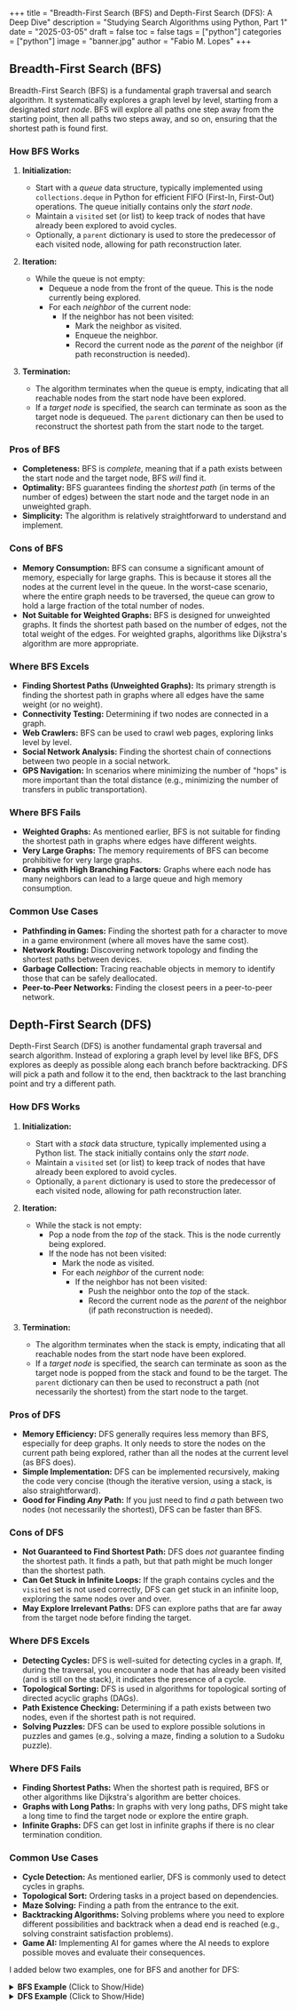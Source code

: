 +++
title = "Breadth-First Search (BFS) and Depth-First Search (DFS): A Deep Dive"
description = "Studying Search Algorithms using Python, Part 1"
date = "2025-03-05"
draft = false
toc = false
tags = ["python"]
categories = ["python"]
image = "banner.jpg"
author = "Fabio M. Lopes"
+++

## Breadth-First Search (BFS)
Breadth-First Search (BFS) is a fundamental graph traversal and search algorithm. It systematically explores a graph level by level, starting from a designated *start node*. BFS will explore all paths one step away from the starting point, then all paths two steps away, and so on, ensuring that the shortest path is found first.

### How BFS Works
1. **Initialization:**
   - Start with a *queue* data structure, typically implemented using `collections.deque` in Python for efficient FIFO (First-In, First-Out) operations. The queue initially contains only the *start node*.
   - Maintain a `visited` set (or list) to keep track of nodes that have already been explored to avoid cycles.
   - Optionally, a `parent` dictionary is used to store the predecessor of each visited node, allowing for path reconstruction later.

2. **Iteration:**
   - While the queue is not empty:
     - Dequeue a node from the front of the queue.  This is the node currently being explored.
     - For each *neighbor* of the current node:
       - If the neighbor has not been visited:
         - Mark the neighbor as visited.
         - Enqueue the neighbor.
         - Record the current node as the *parent* of the neighbor (if path reconstruction is needed).

3. **Termination:**
   - The algorithm terminates when the queue is empty, indicating that all reachable nodes from the start node have been explored.
   - If a *target node* is specified, the search can terminate as soon as the target node is dequeued.  The `parent` dictionary can then be used to reconstruct the shortest path from the start node to the target.

### Pros of BFS
*   **Completeness:** BFS is *complete*, meaning that if a path exists between the start node and the target node, BFS *will* find it.
*   **Optimality:** BFS guarantees finding the *shortest path* (in terms of the number of edges) between the start node and the target node in an unweighted graph.
*   **Simplicity:** The algorithm is relatively straightforward to understand and implement.

### Cons of BFS
*   **Memory Consumption:** BFS can consume a significant amount of memory, especially for large graphs.  This is because it stores all the nodes at the current level in the queue. In the worst-case scenario, where the entire graph needs to be traversed, the queue can grow to hold a large fraction of the total number of nodes.
*   **Not Suitable for Weighted Graphs:** BFS is designed for unweighted graphs.  It finds the shortest path based on the number of edges, not the total weight of the edges. For weighted graphs, algorithms like Dijkstra's algorithm are more appropriate.

### Where BFS Excels
*   **Finding Shortest Paths (Unweighted Graphs):** Its primary strength is finding the shortest path in graphs where all edges have the same weight (or no weight).
*   **Connectivity Testing:** Determining if two nodes are connected in a graph.
*   **Web Crawlers:** BFS can be used to crawl web pages, exploring links level by level.
*   **Social Network Analysis:**  Finding the shortest chain of connections between two people in a social network.
*   **GPS Navigation:** In scenarios where minimizing the number of "hops" is more important than the total distance (e.g., minimizing the number of transfers in public transportation).

### Where BFS Fails
*   **Weighted Graphs:** As mentioned earlier, BFS is not suitable for finding the shortest path in graphs where edges have different weights.
*   **Very Large Graphs:**  The memory requirements of BFS can become prohibitive for very large graphs.
*   **Graphs with High Branching Factors:**  Graphs where each node has many neighbors can lead to a large queue and high memory consumption.

### Common Use Cases
*   **Pathfinding in Games:** Finding the shortest path for a character to move in a game environment (where all moves have the same cost).
*   **Network Routing:** Discovering network topology and finding the shortest paths between devices.
*   **Garbage Collection:**  Tracing reachable objects in memory to identify those that can be safely deallocated.
*   **Peer-to-Peer Networks:** Finding the closest peers in a peer-to-peer network.

## Depth-First Search (DFS)
Depth-First Search (DFS) is another fundamental graph traversal and search algorithm. Instead of exploring a graph level by level like BFS, DFS explores as deeply as possible along each branch before backtracking. DFS will pick a path and follow it to the end, then backtrack to the last branching point and try a different path.

### How DFS Works
1.  **Initialization:**
    *   Start with a *stack* data structure, typically implemented using a Python list.  The stack initially contains only the *start node*.
    *   Maintain a `visited` set (or list) to keep track of nodes that have already been explored to avoid cycles.
    *   Optionally, a `parent` dictionary is used to store the predecessor of each visited node, allowing for path reconstruction later.

2.  **Iteration:**
    *   While the stack is not empty:
        *   Pop a node from the *top* of the stack. This is the node currently being explored.
        *   If the node has not been visited:
            *   Mark the node as visited.
            *   For each *neighbor* of the current node:
                *   If the neighbor has not been visited:
                    *   Push the neighbor onto the *top* of the stack.
                    *   Record the current node as the *parent* of the neighbor (if path reconstruction is needed).

3.  **Termination:**
    *   The algorithm terminates when the stack is empty, indicating that all reachable nodes from the start node have been explored.
    *   If a *target node* is specified, the search can terminate as soon as the target node is popped from the stack and found to be the target. The `parent` dictionary can then be used to reconstruct a path (not necessarily the shortest) from the start node to the target.

### Pros of DFS
*   **Memory Efficiency:** DFS generally requires less memory than BFS, especially for deep graphs.  It only needs to store the nodes on the current path being explored, rather than all the nodes at the current level (as BFS does).
*   **Simple Implementation:** DFS can be implemented recursively, making the code very concise (though the iterative version, using a stack, is also straightforward).
*   **Good for Finding *Any* Path:** If you just need to find *a* path between two nodes (not necessarily the shortest), DFS can be faster than BFS.

### Cons of DFS
*   **Not Guaranteed to Find Shortest Path:** DFS does *not* guarantee finding the shortest path. It finds a path, but that path might be much longer than the shortest path.
*   **Can Get Stuck in Infinite Loops:** If the graph contains cycles and the `visited` set is not used correctly, DFS can get stuck in an infinite loop, exploring the same nodes over and over.
*   **May Explore Irrelevant Paths:** DFS can explore paths that are far away from the target node before finding the target.

### Where DFS Excels
*   **Detecting Cycles:** DFS is well-suited for detecting cycles in a graph. If, during the traversal, you encounter a node that has already been visited (and is still on the stack), it indicates the presence of a cycle.
*   **Topological Sorting:** DFS is used in algorithms for topological sorting of directed acyclic graphs (DAGs).
*   **Path Existence Checking:** Determining if a path exists between two nodes, even if the shortest path is not required.
*   **Solving Puzzles:** DFS can be used to explore possible solutions in puzzles and games (e.g., solving a maze, finding a solution to a Sudoku puzzle).

### Where DFS Fails
*   **Finding Shortest Paths:** When the shortest path is required, BFS or other algorithms like Dijkstra's algorithm are better choices.
*   **Graphs with Long Paths:** In graphs with very long paths, DFS might take a long time to find the target node or explore the entire graph.
*   **Infinite Graphs:** DFS can get lost in infinite graphs if there is no clear termination condition.

### Common Use Cases
*   **Cycle Detection:** As mentioned earlier, DFS is commonly used to detect cycles in graphs.
*   **Topological Sort:** Ordering tasks in a project based on dependencies.
*   **Maze Solving:** Finding a path from the entrance to the exit.
*   **Backtracking Algorithms:** Solving problems where you need to explore different possibilities and backtrack when a dead end is reached (e.g., solving constraint satisfaction problems).
*   **Game AI:** Implementing AI for games where the AI needs to explore possible moves and evaluate their consequences.

I added below two examples, one for BFS and another for DFS:

<details>
<summary><b>BFS Example</b> (Click to Show/Hide)</summary>
from collections import deque
import networkx as nx
import matplotlib.pyplot as plt

def breadth_first_search(graph, start_node, target_node=None):
    visited_nodes = []
    queue = deque([start_node])
    visited_nodes.append(start_node)
    parent = {}

    if start_node not in graph:
        return visited_nodes, None

    if target_node:
      found = False

    while queue:
        node = queue.popleft()

        if target_node and node == target_node:
            found = True
            break

        neighbors = graph.get(node, [])
        for neighbor in neighbors:
            if neighbor not in visited_nodes:
                visited_nodes.append(neighbor)
                queue.append(neighbor)
                parent[neighbor] = node 

    path = None
    if target_node:
        if found:
            path = []
            current = target_node
            while current != start_node:
                path.append(current)
                current = parent[current]
            path.append(start_node)
            path = path[::-1]
    return visited_nodes, path

def plot_graph(graph, node_color='skyblue', edge_color='gray', node_size=500, font_size=12, title="Graph Visualization"):
    G = nx.Graph(graph)
    pos = nx.spring_layout(G)

    plt.figure(figsize=(8, 6))
    nx.draw_networkx_nodes(G, pos, node_color=node_color, node_size=node_size)
    nx.draw_networkx_edges(G, pos, edge_color=edge_color)
    nx.draw_networkx_labels(G, pos, font_size=font_size, font_family="sans-serif")

    plt.title(title)
    plt.axis("off")
    plt.show()

if __name__ == '__main__':
    graph = {
        'A': ['B', 'G'],
        'B': ['C', 'D', 'E'],
        'C': [],
        'D': [],
        'E': ['F', 'I'],
        'F': [],
        'G': ['H', 'J'],
        'H': ['I'],
        'I': [],
        'J': [],
    }

    start_node = 'A'
    target_node = 'F'

    visited, path = breadth_first_search(graph, start_node, target_node)

    print(f"Sequence of visited nodes: {visited}")
    if path:
        print(f"Shortest path from {start_node} to {target_node}: {path}")
    elif not target_node:
        print(f"Target was not specified.")
    else:
        print(f"No path found from {start_node} to {target_node}.")

    plot_graph(graph)
</details>

<details>
<summary><b>DFS Example</b> (Click to Show/Hide)</summary>
from collections import deque
import networkx as nx
import matplotlib.pyplot as plt

def depth_first_search(graph, start_node, target_node=None):
    visited_nodes = []
    stack = [start_node]
    parent = {}

    if start_node not in graph:
        return visited_nodes, None

    if target_node:
      found = False

    while stack:
        node = stack.pop()

        if node not in visited_nodes:
            visited_nodes.append(node)

            if target_node and node == target_node:
                found = True
                break

            neighbors = graph.get(node, [])
            for neighbor in neighbors:
                if neighbor not in visited_nodes:
                    stack.append(neighbor)
                    parent[neighbor] = node

    path = None
    if target_node:
        if found:
            path = []
            current = target_node
            while current != start_node:
                path.append(current)
                current = parent[current]
            path.append(start_node)
            path = path[::-1]
    return visited_nodes, path

def plot_graph(graph, node_color='skyblue', edge_color='gray', node_size=500, font_size=12, title="Graph Visualization"):
    G = nx.Graph(graph)
    pos = nx.spring_layout(G)

    plt.figure(figsize=(8, 6))
    nx.draw_networkx_nodes(G, pos, node_color=node_color, node_size=node_size)
    nx.draw_networkx_edges(G, pos, edge_color=edge_color)
    nx.draw_networkx_labels(G, pos, font_size=font_size, font_family="sans-serif")

    plt.title(title)
    plt.axis("off")
    plt.show()

if __name__ == '__main__':
    graph = {
        'A': ['B', 'G'],
        'B': ['C', 'D', 'E'],
        'C': [],
        'D': [],
        'E': ['F', 'I'],
        'F': [],
        'G': ['H', 'J'],
        'H': ['I'],
        'I': [],
        'J': [],
    }

    start_node = 'A'
    target_node = 'F'

    visited, path = depth_first_search(graph, start_node, target_node)

    print(f"Sequence of visited nodes: {visited}")
    if path:
        print(f"Shortest path from {start_node} to {target_node}: {path}")
    elif not target_node:
        print(f"Target was not specified.")
    else:
        print(f"No path found from {start_node} to {target_node}.")

    plot_graph(graph)
</details>
